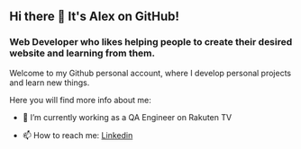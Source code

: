 ## Hi there 👋 It's Alex on GitHub!

### Web Developer who likes helping people to create their desired website and learning from them.

Welcome to my Github personal account, where I develop personal projects and learn new things.

Here you will find more info about me:
- 🌱 I’m currently working as a QA Engineer on Rakuten TV
<!--- 🔭 My latest teamwork project is [Volunt'Hero](https://volunthero.herokuapp.com) -->
- 📫 How to reach me: [Linkedin](https://www.linkedin.com/in/alejandro-olle-ramos)
<!-- TO FIX
[![Anurag's github stats](https://github-readme-stats.vercel.app/api?username=alex-olle)](https://github.com/anuraghazra/github-readme-stats)
-->
<!--
[![Top Langs](https://github-readme-stats.vercel.app/api/top-langs/?username=alex-olle&layout=compact)](https://github.com/anuraghazra/github-readme-stats)
-->
<!--
**alex-olle/alex-olle** is a ✨ _special_ ✨ repository because its `README.md` (this file) appears on your GitHub profile.

Here are some ideas to get you started:

- 🌱 I’m currently graduate as a Full Stack Developer on Ironhack

- 🔭 I’m currently working on ...
- 🌱 I’m currently learning ...
- 👯 I’m looking to collaborate on ...
- 🤔 I’m looking for help with ...
- 💬 Ask me about ...
- 📫 How to reach me: ...
- 😄 Pronouns: ...
- ⚡ Fun fact: ...
-->

